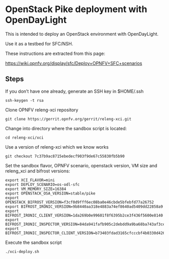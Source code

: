 # OpenStack Pike deployment with OpenDayLight

This is intended to deploy an OpenStack environment with OpenDayLight.

Use it as a testbed for SFC/NSH.

These instructions are extracted from this page:

https://wiki.opnfv.org/display/sfc/Deploy+OPNFV+SFC+scenarios



## Steps

If you don’t have one already, generate an SSH key in $HOME/.ssh

```
ssh-keygen -t rsa
```
Clone OPNFV releng-xci repository

```
git clone https://gerrit.opnfv.org/gerrit/releng-xci.git
```
Change into directory where the sandbox script is located:

```
cd releng-xci/xci
```

Use a version of releng-xci which we know works

```
git checkout 7c37b9ac8715ebedecf903f9de67c55830fb5b90
```

Set the sandbox flavor, OPNFV scenario, openstack version, VM size and releng_xci and bifrost versions:

```
export XCI_FLAVOR=mini
export DEPLOY_SCENARIO=os-odl-sfc
export VM_MEMORY_SIZE=16384
export OPENSTACK_OSA_VERSION=stable/pike
export OPENSTACK_BIFROST_VERSION=f3cf0d9fff6ec08ba0e46cbde5bfebfd77a26752
export BIFROST_IRONIC_VERSION=9b8440aa318e4883a74ef8640ad5409dd22858a9
export BIFROST_IRONIC_CLIENT_VERSION=1da269b0e99601f8f6395b2ce3f436f5600e8140
export BIFROST_IRONIC_INSPECTOR_VERSION=84da941fafb905c2debdd9a9ba68ba743af3ce8a
export BIFROST_IRONIC_INSPECTOR_CLIENT_VERSION=b73403fdad3165cfcccbf4b0330d426ae5925e01
```

Execute the sandbox script

```
./xci-deploy.sh
```
